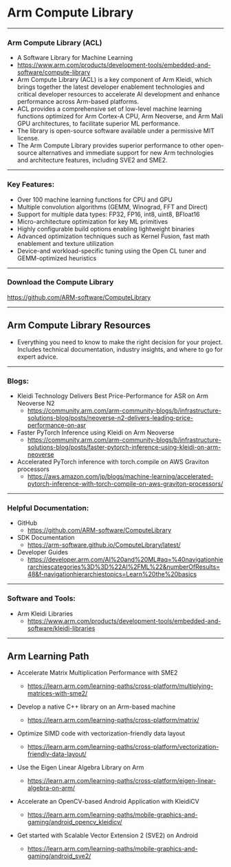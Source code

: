 # Arm Compute Library

---
### Arm Compute Library (ACL)
* A Software Library for Machine Learning
* https://www.arm.com/products/development-tools/embedded-and-software/compute-library
* Arm Compute Library (ACL) is a key component of Arm Kleidi, which brings together the latest developer enablement technologies and critical developer resources to accelerate AI development and enhance performance across Arm-based platforms.
* ACL provides a comprehensive set of low-level machine learning functions optimized for Arm Cortex-A CPU, Arm Neoverse, and Arm Mali GPU architectures, to facilitate superior ML performance.
* The library is open-source software available under a permissive MIT license.
* The Arm Compute Library provides superior performance to other open-source alternatives and immediate support for new Arm technologies and architecture features, including SVE2 and SME2.

---
### Key Features:
* Over 100 machine learning functions for CPU and GPU
* Multiple convolution algorithms (GEMM, Winograd, FFT and Direct)
* Support for multiple data types: FP32, FP16, int8, uint8, BFloat16
* Micro-architecture optimization for key ML primitives
* Highly configurable build options enabling lightweight binaries
* Advanced optimization techniques such as Kernel Fusion, fast math enablement and texture utilization
* Device-and workload-specific tuning using the Open CL tuner and GEMM-optimized heuristics

---
### Download the Compute Library
https://github.com/ARM-software/ComputeLibrary

---
## Arm Compute Library Resources
* Everything you need to know to make the right decision for your project. Includes technical documentation, industry insights, and where to go for expert advice.

 
---
### Blogs:

* Kleidi Technology Delivers Best Price-Performance for ASR on Arm Neoverse N2
    * https://community.arm.com/arm-community-blogs/b/infrastructure-solutions-blog/posts/neoverse-n2-delivers-leading-price-performance-on-asr
* Faster PyTorch Inference using Kleidi on Arm Neoverse
    * https://community.arm.com/arm-community-blogs/b/infrastructure-solutions-blog/posts/faster-pytorch-inference-using-kleidi-on-arm-neoverse
* Accelerated PyTorch inference with torch.compile on AWS Graviton processors
    * https://aws.amazon.com/jp/blogs/machine-learning/accelerated-pytorch-inference-with-torch-compile-on-aws-graviton-processors/


---
### Helpful Documentation:
* GitHub
    * https://github.com/ARM-software/ComputeLibrary
* SDK Documentation
    * https://arm-software.github.io/ComputeLibrary/latest/
* Developer Guides
    * https://developer.arm.com/AI%20and%20ML#aq=%40navigationhierarchiescategories%3D%3D%22AI%2FML%22&numberOfResults=48&f-navigationhierarchiestopics=Learn%20the%20basics

---
### Software and Tools:

* Arm Kleidi Libraries
    * https://www.arm.com/products/development-tools/embedded-and-software/kleidi-libraries


 ---
 ## Arm Learning Path

* Accelerate Matrix Multiplication Performance with SME2
  * https://learn.arm.com/learning-paths/cross-platform/multiplying-matrices-with-sme2/
* Develop a native C++ library on an Arm-based machine
  * https://learn.arm.com/learning-paths/cross-platform/matrix/
* Optimize SIMD code with vectorization-friendly data layout
  * https://learn.arm.com/learning-paths/cross-platform/vectorization-friendly-data-layout/
* Use the Eigen Linear Algebra Library on Arm
  * https://learn.arm.com/learning-paths/cross-platform/eigen-linear-algebra-on-arm/
* Accelerate an OpenCV-based Android Application with KleidiCV
  * https://learn.arm.com/learning-paths/mobile-graphics-and-gaming/android_opencv_kleidicv/

* Get started with Scalable Vector Extension 2 (SVE2) on Android
  * https://learn.arm.com/learning-paths/mobile-graphics-and-gaming/android_sve2/


